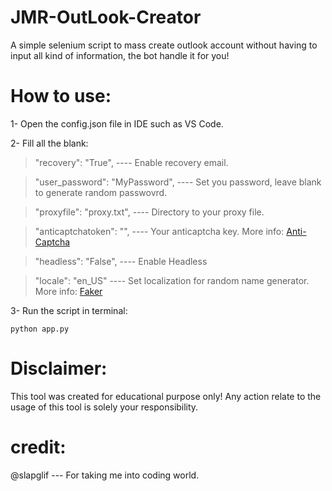 # JMR-OutLook-Creator
A simple selenium script to mass create outlook account without having to input all kind of information, the bot handle it for you!


# How to use:
1- Open the config.json file in IDE such as VS Code.

2- Fill all the blank:

 >"recovery": "True",            ---- Enable recovery email.
  
 >"user_password": "MyPassword", ---- Set you password, leave blank to generate random passwovrd.
 
 >"proxyfile": "proxy.txt",      ---- Directory to your proxy file.
 
 >"anticaptchatoken": "",        ---- Your anticaptcha key. More info: [Anti-Captcha](https://anti-captcha.com)
 
 >"headless": "False",           ---- Enable Headless
 
 >"locale": "en_US"              ---- Set localization for random name generator. More info: [Faker](https://github.com/joke2k/faker)

3- Run the script in terminal:

`python app.py`

# Disclaimer:
This tool was created for educational purpose only!
Any action relate to the usage of this tool is solely your responsibility.

# credit:

@slapglif   --- For taking me into coding world.
